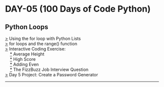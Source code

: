 # DAY-05 (100 Days of Code Python)

## Python Loops
<!-- 
# len() function gives the total numbers of elements are in list
# sum() function adds all the elements in the list
-->
<!-- 
# max() prints maximum element in the given list
# min() prints minimum element in the given list
-->

[>](https://github.com/Aniruddh-482/Python/blob/main/005/Python_Loops.py) Using the for loop with Python Lists <br>
[>](https://github.com/Aniruddh-482/Python/blob/main/005/Python_Loops.py) for loops and the range() function <br>
[>](https://github.com/Aniruddh-482/Python/tree/main/005/Interactive%20Coding%20Exercise) Interactive Coding Exercise: <br>
&nbsp;&nbsp;&nbsp;  [*](https://github.com/Aniruddh-482/Python/blob/main/005/Interactive%20Coding%20Exercise/Average_Height.py) Average Height <br>
&nbsp;&nbsp;&nbsp;  [*](https://github.com/Aniruddh-482/Python/blob/main/005/Interactive%20Coding%20Exercise/High_Score.py) High Score <br>
&nbsp;&nbsp;&nbsp;  [*](https://github.com/Aniruddh-482/Python/blob/main/005/Interactive%20Coding%20Exercise/Adding_Even.py) Adding Even <br>
&nbsp;&nbsp;&nbsp;  [*](https://github.com/Aniruddh-482/Python/blob/main/005/Interactive%20Coding%20Exercise/The_FizzBuzz.py) The FizzBuzz Job Interview Question <br>
[>](https://github.com/Aniruddh-482/Python/blob/main/005/Password_Generator.py) Day 5 Project: Create a Password Generator <br>
<hr>

